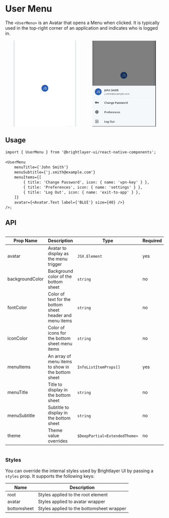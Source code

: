 # User Menu

The `<UserMenu>` is an Avatar that opens a Menu when clicked. It is typically used in the top-right corner of an application and indicates who is logged in.

<div style="align-items: center; display:flex; justify-content: space-around">

<img width="40%" alt="UserMenu Avatar" src="./images/userMenuAvatar.png">
<img width="40%" alt="UserMenu Opened" src="./images/userMenuOpened.png">

</div>

## Usage

```tsx
import { UserMenu } from '@brightlayer-ui/react-native-components';

<UserMenu
    menuTitle={'John Smith'}
    menuSubtitle={'j.smith@example.com'}
    menuItems={[
        { title: 'Change Password', icon: { name: 'vpn-key' } },
        { title: 'Preferences', icon: { name: 'settings' } },
        { title: 'Log Out', icon: { name: 'exit-to-app' } },
    ]}
    avatar={<Avatar.Text label={'BLUI'} size={40} />}
/>;
```

## API

<div style="overflow: auto">

| Prop Name       | Description                                              | Type                          | Required | Default                         |
| --------------- | -------------------------------------------------------- | ----------------------------- | -------- | ------------------------------- |
| avatar          | Avatar to display as the menu trigger                    | `JSX.Element`                 | yes      |                                 |
| backgroundColor | Background color of the bottom sheet                     | `string`                      | no       | `theme.colors.surface`          |
| fontColor       | Color of text for the bottom sheet header and menu items | `string`                      | no       |                                 |
| iconColor       | Color of icons for the bottom sheet menu items           | `string`                      | no       | `theme.colors.onSurfaceVariant` |
| menuItems       | An array of menu items to show in the bottom sheet       | `InfoListItemProps[]`         | yes      |                                 |
| menuTitle       | Title to display in the bottom sheet                     | `string`                      | no       |                                 |
| menuSubtitle    | Subtitle to display in the bottom sheet                  | `string`                      | no       |                                 |
| theme           | Theme value overrides                                    | `$DeepPartial<ExtendedTheme>` | no       |                                 |

</div>

### Styles

You can override the internal styles used by Brightlayer UI by passing a `styles` prop. It supports the following keys:

| Name        | Description                               |
| ----------- | ----------------------------------------- |
| root        | Styles applied to the root element        |
| avatar      | Styles applied to avatar wrapper          |
| bottomsheet | Styles applied to the bottomsheet wrapper |
